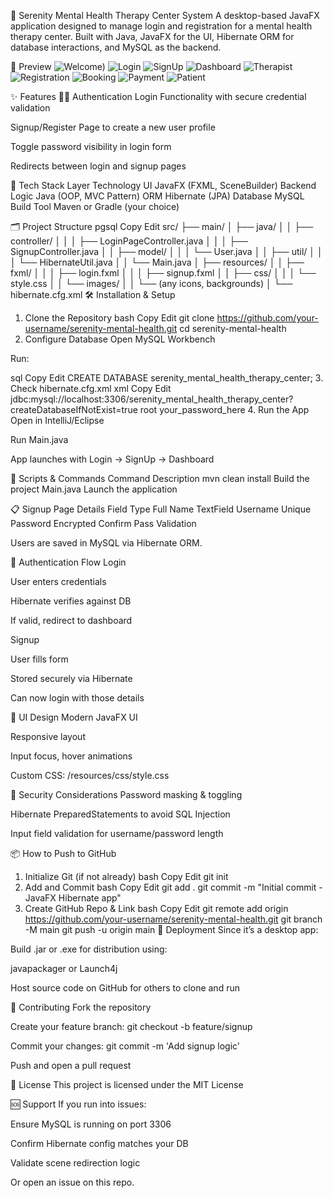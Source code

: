 🧠 Serenity Mental Health Therapy Center System
A desktop-based JavaFX application designed to manage login and registration for a mental health therapy center. Built with Java, JavaFX for the UI, Hibernate ORM for database interactions, and MySQL as the backend.

🎯  Preview 
![Welcome)](https://github.com/user-attachments/assets/9de704a8-3c93-43e2-8f31-720accda1386)
![Login](https://github.com/user-attachments/assets/44d35538-f588-47c6-b533-dbd6221173f5)
![SignUp](https://github.com/user-attachments/assets/143b6552-9a21-4100-a260-1d35b4971567)
![Dashboard](https://github.com/user-attachments/assets/ee8546e5-c192-4a63-9ce1-f375652558c3)
![Therapist](https://github.com/user-attachments/assets/7534823f-72c8-49a2-bacd-a0a773c1bb1a)
![Registration](https://github.com/user-attachments/assets/66a543e4-85d4-4305-b76e-9a7d457ddf8e)
![Booking](https://github.com/user-attachments/assets/5bdaef11-84aa-4318-8236-3c4c2c3bed63)
![Payment](https://github.com/user-attachments/assets/2d48193d-ec6e-4298-8454-45477f2dea0f)
![Patient](https://github.com/user-attachments/assets/4d902767-2645-4c67-bd14-a143a5f4ac4a)


✨ Features
🧑‍⚕️ Authentication
Login Functionality with secure credential validation

Signup/Register Page to create a new user profile

Toggle password visibility in login form

Redirects between login and signup pages

📁 Tech Stack
Layer	Technology
UI	JavaFX (FXML, SceneBuilder)
Backend Logic	Java (OOP, MVC Pattern)
ORM	Hibernate (JPA)
Database	MySQL
Build Tool	Maven or Gradle (your choice)

🗂️ Project Structure
pgsql
Copy
Edit
src/
├── main/
│   ├── java/
│   │   ├── controller/
│   │   │   ├── LoginPageController.java
│   │   │   ├── SignupController.java
│   │   ├── model/
│   │   │   └── User.java
│   │   ├── util/
│   │   │   └── HibernateUtil.java
│   │   └── Main.java
│   ├── resources/
│   │   ├── fxml/
│   │   │   ├── login.fxml
│   │   │   ├── signup.fxml
│   │   ├── css/
│   │   │   └── style.css
│   │   └── images/
│   │       └── (any icons, backgrounds)
│   └── hibernate.cfg.xml
🛠️ Installation & Setup
1. Clone the Repository
bash
Copy
Edit
git clone https://github.com/your-username/serenity-mental-health.git
cd serenity-mental-health
2. Configure Database
Open MySQL Workbench

Run:

sql
Copy
Edit
CREATE DATABASE serenity_mental_health_therapy_center;
3. Check hibernate.cfg.xml
xml
Copy
Edit
<property name="hibernate.connection.url">
    jdbc:mysql://localhost:3306/serenity_mental_health_therapy_center?createDatabaseIfNotExist=true
</property>
<property name="hibernate.connection.username">root</property>
<property name="hibernate.connection.password">your_password_here</property>
4. Run the App
Open in IntelliJ/Eclipse

Run Main.java

App launches with Login → SignUp → Dashboard

🧾 Scripts & Commands
Command	Description
mvn clean install	Build the project
Main.java	Launch the application

📋 Signup Page Details
Field	Type
Full Name	TextField
Username	Unique
Password	Encrypted
Confirm Pass	Validation

Users are saved in MySQL via Hibernate ORM.

🧠 Authentication Flow
Login

User enters credentials

Hibernate verifies against DB

If valid, redirect to dashboard

Signup

User fills form

Stored securely via Hibernate

Can now login with those details

🎨 UI Design
Modern JavaFX UI

Responsive layout

Input focus, hover animations

Custom CSS: /resources/css/style.css

🔐 Security Considerations
Password masking & toggling

Hibernate PreparedStatements to avoid SQL Injection

Input field validation for username/password length

📦 How to Push to GitHub
1. Initialize Git (if not already)
bash
Copy
Edit
git init
2. Add and Commit
bash
Copy
Edit
git add .
git commit -m "Initial commit - JavaFX Hibernate app"
3. Create GitHub Repo & Link
bash
Copy
Edit
git remote add origin https://github.com/your-username/serenity-mental-health.git
git branch -M main
git push -u origin main
🚀 Deployment
Since it’s a desktop app:

Build .jar or .exe for distribution using:

javapackager or Launch4j

Host source code on GitHub for others to clone and run

🤝 Contributing
Fork the repository

Create your feature branch: git checkout -b feature/signup

Commit your changes: git commit -m 'Add signup logic'

Push and open a pull request

📄 License
This project is licensed under the MIT License

🆘 Support
If you run into issues:

Ensure MySQL is running on port 3306

Confirm Hibernate config matches your DB

Validate scene redirection logic

Or open an issue on this repo.
